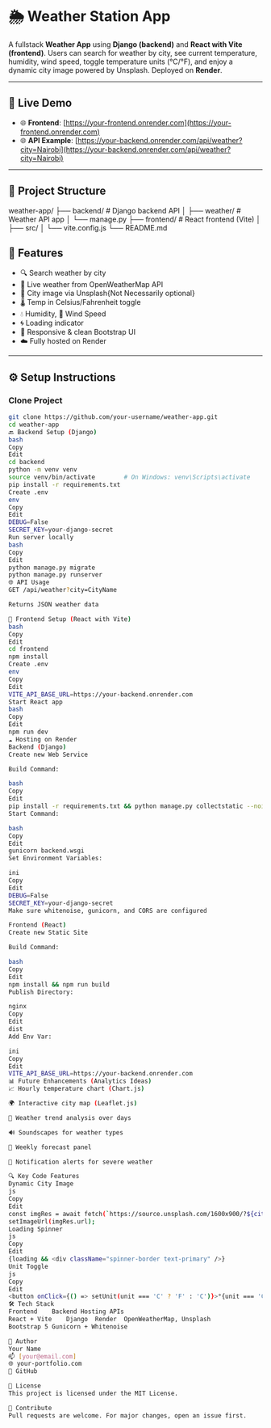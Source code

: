 # 🌦️ Weather Station App

A fullstack **Weather App** using **Django (backend)** and **React with Vite (frontend)**. Users can search for weather by city, see current temperature, humidity, wind speed, toggle temperature units (°C/°F), and enjoy a dynamic city image powered by Unsplash. Deployed on **Render**.

---

## 📸 Live Demo

- 🌐 **Frontend**: [https://your-frontend.onrender.com](https://your-frontend.onrender.com)
- 🌐 **API Example**: [https://your-backend.onrender.com/api/weather?city=Nairobi](https://your-backend.onrender.com/api/weather?city=Nairobi)

---

## 🧩 Project Structure

weather-app/
├── backend/ # Django backend API
│ ├── weather/ # Weather API app
│ └── manage.py
├── frontend/ # React frontend (Vite)
│ ├── src/
│ └── vite.config.js
└── README.md



## 🔧 Features

- 🔍 Search weather by city
- 📡 Live weather from OpenWeatherMap API
- 🌆 City image via Unsplash{Not Necessarily optional}
- 🌡️ Temp in Celsius/Fahrenheit toggle
- 💧 Humidity, 💨 Wind Speed
- 🌀 Loading indicator
- 📱 Responsive & clean Bootstrap UI
- ☁️ Fully hosted on Render

---

## ⚙️ Setup Instructions

### Clone Project

```bash
git clone https://github.com/your-username/weather-app.git
cd weather-app
🔙 Backend Setup (Django)
bash
Copy
Edit
cd backend
python -m venv venv
source venv/bin/activate        # On Windows: venv\Scripts\activate
pip install -r requirements.txt
Create .env
env
Copy
Edit
DEBUG=False
SECRET_KEY=your-django-secret
Run server locally
bash
Copy
Edit
python manage.py migrate
python manage.py runserver
🌐 API Usage
GET /api/weather?city=CityName

Returns JSON weather data

🌇 Frontend Setup (React with Vite)
bash
Copy
Edit
cd frontend
npm install
Create .env
env
Copy
Edit
VITE_API_BASE_URL=https://your-backend.onrender.com
Start React app
bash
Copy
Edit
npm run dev
☁️ Hosting on Render
Backend (Django)
Create new Web Service

Build Command:

bash
Copy
Edit
pip install -r requirements.txt && python manage.py collectstatic --noinput
Start Command:

bash
Copy
Edit
gunicorn backend.wsgi
Set Environment Variables:

ini
Copy
Edit
DEBUG=False
SECRET_KEY=your-django-secret
Make sure whitenoise, gunicorn, and CORS are configured

Frontend (React)
Create new Static Site

Build Command:

bash
Copy
Edit
npm install && npm run build
Publish Directory:

nginx
Copy
Edit
dist
Add Env Var:

ini
Copy
Edit
VITE_API_BASE_URL=https://your-backend.onrender.com
📊 Future Enhancements (Analytics Ideas)
📈 Hourly temperature chart (Chart.js)

🌍 Interactive city map (Leaflet.js)

🧠 Weather trend analysis over days

🔊 Soundscapes for weather types

📅 Weekly forecast panel

🔔 Notification alerts for severe weather

🔍 Key Code Features
Dynamic City Image
js
Copy
Edit
const imgRes = await fetch(`https://source.unsplash.com/1600x900/?${cityName}`);
setImageUrl(imgRes.url);
Loading Spinner
js
Copy
Edit
{loading && <div className="spinner-border text-primary" />}
Unit Toggle
js
Copy
Edit
<button onClick={() => setUnit(unit === 'C' ? 'F' : 'C')}>°{unit === 'C' ? 'F' : 'C'}</button>
🛠 Tech Stack
Frontend	Backend	Hosting	APIs
React + Vite	Django	Render	OpenWeatherMap, Unsplash
Bootstrap 5	Gunicorn + Whitenoise		

👤 Author
Your Name
📫 [your@email.com]
🌐 your-portfolio.com
🐙 GitHub

📄 License
This project is licensed under the MIT License.

🤝 Contribute
Pull requests are welcome. For major changes, open an issue first.







